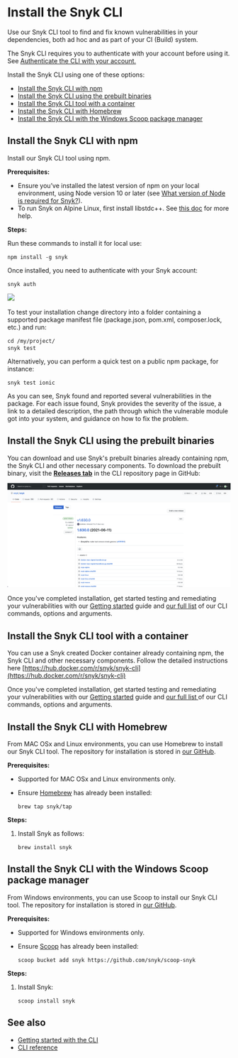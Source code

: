 # Install the Snyk CLI

Use our Snyk CLI tool to find and fix known vulnerabilities in your dependencies, both ad hoc and as part of your CI \(Build\) system.

The Snyk CLI requires you to authenticate with your account before using it. See [Authenticate the CLI with your account.](authenticate-the-cli-with-your-account.md)

Install the Snyk CLI using one of these options:

* [Install the Snyk CLI with npm](./)
* [Install the Snyk CLI using  the prebuilt binaries](./)
* [Install the Snyk CLI tool with a container](./)
* [Install the Snyk CLI with Homebrew](./)
* [Install the Snyk CLI with the Windows Scoop package manager](./)

## Install the Snyk CLI with npm

Install our Snyk CLI tool using npm.

**Prerequisites:**

* Ensure you’ve installed the latest version of npm on your local environment, using Node version 10 or later \(see [What version of Node is required for Snyk?](https://support.snyk.io/hc/en-us/articles/360004183317-What-version-of-Node-is-required-for-Snyk-)\).
* To run Snyk on Alpine Linux, first install libstdc++. See [this doc](https://support.snyk.io/hc/en-us/articles/360001929038) for more help.

**Steps:**

Run these commands to install it for local use:

```text
npm install -g snyk
```

Once installed, you need to authenticate with your Snyk account:

```text
snyk auth
```

![](../../.gitbook/assets/uuid-7f427e54-45f8-910e-98c5-2016a27d29b0-en.gif)

To test your installation change directory into a folder containing a supported package manifest file \(package.json, pom.xml, composer.lock, etc.\) and run:

```text
cd /my/project/
snyk test
```

Alternatively, you can perform a quick test on a public npm package, for instance:

```text
snyk test ionic
```

As you can see, Snyk found and reported several vulnerabilities in the package. For each issue found, Snyk provides the severity of the issue, a link to a detailed description, the path through which the vulnerable module got into your system, and guidance on how to fix the problem.

## Install the Snyk CLI using the prebuilt binaries

You can download and use Snyk's prebuilt binaries already containing npm, the Snyk CLI and other necessary components. To download the prebuilt binary, visit the [**Releases tab**](https://github.com/snyk/snyk/releases) in the CLI repository page in GitHub:

![](../../.gitbook/assets/image%20%2812%29.png)

Once you've completed installation, get started testing and remediating your vulnerabilities with our [Getting started](https://support.snyk.io/hc/articles/360003812458#UUID-19fc37f2-b686-11ed-b85c-4789e90c8dfc) guide and [our full list](https://support.snyk.io/hc/articles/360003812578#UUID-c88e66cf-431c-9ab1-d388-a8f82991c6e0) of our CLI commands, options and arguments.

## Install the Snyk CLI tool with a container

You can use a Snyk created Docker container already containing npm, the Snyk CLI and other necessary components. Follow the detailed instructions here [https://hub.docker.com/r/snyk/snyk-cli](https://hub.docker.com/r/snyk/snyk-cli)

Once you've completed installation, get started testing and remediating your vulnerabilities with our [Getting started](https://support.snyk.io/hc/articles/360003812458#UUID-19fc37f2-b686-11ed-b85c-4789e90c8dfc) guide and [our full list](https://support.snyk.io/hc/articles/360003812578#UUID-c88e66cf-431c-9ab1-d388-a8f82991c6e0)[ ](https://snyk.gitbook.io/user-docs/snyk-cli/guides-for-our-cli/cli-reference)of our CLI commands, options and arguments.

## Install the Snyk CLI with Homebrew

From MAC OSx and Linux environments, you can use Homebrew to install our Snyk CLI tool. The repository for installation is stored in [our GitHub](https://github.com/snyk/homebrew-tap).

**Prerequisites:**

* Supported for MAC OSx and Linux environments only.
* Ensure [Homebrew](https://brew.sh/index_he) has already been installed:

  ```text
  brew tap snyk/tap
  ```

**Steps:**

1. Install Snyk as follows:

   ```text
   brew install snyk
   ```

## Install the Snyk CLI with the Windows Scoop package manager

From Windows environments, you can use Scoop to install our Snyk CLI tool. The repository for installation is stored in [our GitHub](https://github.com/snyk/scoop-snyk).

**Prerequisites:**

* Supported for Windows environments only.
* Ensure [Scoop](https://scoop.sh/) has already been installed:

  ```text
  scoop bucket add snyk https://github.com/snyk/scoop-snyk
  ```

**Steps:**

1. Install Snyk:

   ```text
   scoop install snyk
   ```

## See also

* [Getting started with the CLI](../guides-for-our-cli/getting-started-with-the-cli.md)
* [CLI reference](../guides-for-our-cli/cli-reference.md)

